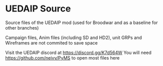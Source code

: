 # UEDAIP Source
 Source files of the UEDAIP mod (used for Broodwar and as a baseline for other branches)

Campaign files, Anim files (including SD and HD2), unit GRPs and Wireframes are not commited to save space

Visit the UEDAIP discord at https://discord.gg/K7d564W
You will need https://github.com/neivv/PyMS to open most files here